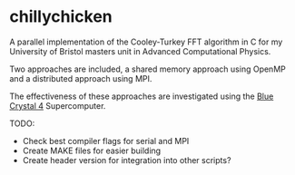 # chillychicken
A parallel implementation of the Cooley-Turkey FFT algorithm in C for my University of Bristol masters unit in Advanced Computational Physics.

Two approaches are included, a shared memory approach using OpenMP and a distributed approach using MPI.

The effectiveness of these approaches are investigated using the [Blue Crystal 4](https://www.acrc.bris.ac.uk/acrc/phase4.htm) Supercomputer.

TODO:

- Check best compiler flags for serial and MPI 
- Create MAKE files for easier building
- Create header version for integration into other scripts?
